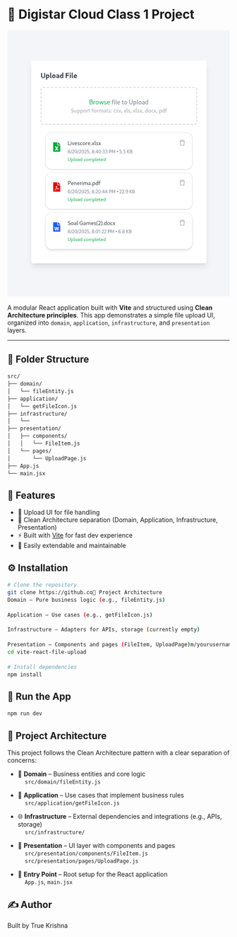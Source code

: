 # 📁 Digistar Cloud Class 1 Project

![Upload Page Screenshot](./public/screenshot.png)


A modular React application built with **Vite** and structured using **Clean Architecture principles**. This app demonstrates a simple file upload UI, organized into `domain`, `application`, `infrastructure`, and `presentation` layers.

---

## 🧱 Folder Structure
```bash
src/
├── domain/
│   └── fileEntity.js
├── application/
│   └── getFileIcon.js
├── infrastructure/
│   └── 
├── presentation/
│   ├── components/
│   │   └── FileItem.js
│   └── pages/
│       └── UploadPage.js
├── App.js
└── main.jsx
```

## 🚀 Features

- 📁 Upload UI for file handling
- 🧼 Clean Architecture separation (Domain, Application, Infrastructure, Presentation)
- ⚡ Built with [Vite](https://vitejs.dev/) for fast dev experience
- 🔧 Easily extendable and maintainable

## ⚙️ Installation

```bash
# Clone the repository
git clone https://github.co🔧 Project Architecture
Domain – Pure business logic (e.g., fileEntity.js)

Application – Use cases (e.g., getFileIcon.js)

Infrastructure – Adapters for APIs, storage (currently empty)

Presentation – Components and pages (FileItem, UploadPage)m/yourusername/vite-react-file-upload.git
cd vite-react-file-upload

# Install dependencies
npm install
```

## 🧪 Run the App
```bash
npm run dev
```

## 🧭 Project Architecture

This project follows the Clean Architecture pattern with a clear separation of concerns:

- 🧠 **Domain** – Business entities and core logic  
  &nbsp;&nbsp;&nbsp;&nbsp;`src/domain/fileEntity.js`

- 🎯 **Application** – Use cases that implement business rules  
  &nbsp;&nbsp;&nbsp;&nbsp;`src/application/getFileIcon.js`

- 🌐 **Infrastructure** – External dependencies and integrations (e.g., APIs, storage)  
  &nbsp;&nbsp;&nbsp;&nbsp;`src/infrastructure/`

- 🎨 **Presentation** – UI layer with components and pages  
  &nbsp;&nbsp;&nbsp;&nbsp;`src/presentation/components/FileItem.js`  
  &nbsp;&nbsp;&nbsp;&nbsp;`src/presentation/pages/UploadPage.js`

- 🏁 **Entry Point** – Root setup for the React application  
  &nbsp;&nbsp;&nbsp;&nbsp;`App.js`, `main.jsx`

## ✍️ Author

Built by True Krishna
